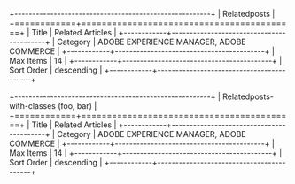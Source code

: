+-------------------------------------------------------+
| Relatedposts                                          |
+============+==========================================+
| Title      | Related Articles                         |
+------------+------------------------------------------+
| Category   | ADOBE EXPERIENCE MANAGER, ADOBE COMMERCE |
+------------+------------------------------------------+
| Max Items  | 14                                       |
+------------+------------------------------------------+
| Sort Order | descending                               |
+------------+------------------------------------------+

+-------------------------------------------------------+
| Relatedposts-with-classes (foo, bar)                  |
+============+==========================================+
| Title      | Related Articles                         |
+------------+------------------------------------------+
| Category   | ADOBE EXPERIENCE MANAGER, ADOBE COMMERCE |
+------------+------------------------------------------+
| Max Items  | 14                                       |
+------------+------------------------------------------+
| Sort Order | descending                               |
+------------+------------------------------------------+
